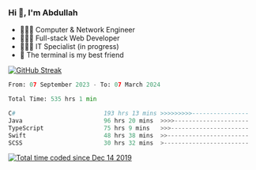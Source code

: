 <h3>Hi 👋, I'm Abdullah</h3>

- 👷🏼‍♂️ Computer & Network Engineer
- 👨🏻‍💻 Full-stack Web Developer
- 👨🏻‍💻 IT Specialist (in progress)
- 🖤 The terminal is my best friend

[![GitHub Streak](https://streak-stats.demolab.com?user=al3bad&theme=transparent&date_format=j%20M%5B%20Y%5D)](https://git.io/streak-stats)

<!--START_SECTION:waka-->

```python
From: 07 September 2023 - To: 07 March 2024

Total Time: 535 hrs 1 min

C#                         193 hrs 13 mins >>>>>>>>>----------------   35.80 %
Java                       96 hrs 20 mins  >>>>---------------------   17.85 %
TypeScript                 75 hrs 9 mins   >>>----------------------   13.92 %
Swift                      48 hrs 38 mins  >>-----------------------   09.01 %
SCSS                       30 hrs 32 mins  >------------------------   05.66 %
```

<!--END_SECTION:waka-->

<p>
  <a href="https://wakatime.com/@ce2a2aac-0d6b-4d65-b864-8a4bcaf12967"><img src="https://wakatime.com/badge/user/ce2a2aac-0d6b-4d65-b864-8a4bcaf12967.svg" alt="Total time coded since Dec 14 2019" /></a>
</p>

